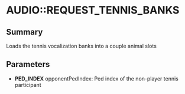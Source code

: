 # AUDIO::REQUEST_TENNIS_BANKS

## Summary
Loads the tennis vocalization banks into a couple animal slots

## Parameters
* **PED_INDEX** opponentPedIndex: Ped index of the non-player tennis participant